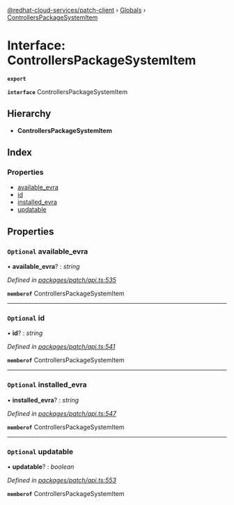 [@redhat-cloud-services/patch-client](../README.md) › [Globals](../globals.md) › [ControllersPackageSystemItem](controllerspackagesystemitem.md)

# Interface: ControllersPackageSystemItem

**`export`** 

**`interface`** ControllersPackageSystemItem

## Hierarchy

* **ControllersPackageSystemItem**

## Index

### Properties

* [available_evra](controllerspackagesystemitem.md#optional-available_evra)
* [id](controllerspackagesystemitem.md#optional-id)
* [installed_evra](controllerspackagesystemitem.md#optional-installed_evra)
* [updatable](controllerspackagesystemitem.md#optional-updatable)

## Properties

### `Optional` available_evra

• **available_evra**? : *string*

*Defined in [packages/patch/api.ts:535](https://github.com/RedHatInsights/javascript-clients/blob/646862f/packages/patch/api.ts#L535)*

**`memberof`** ControllersPackageSystemItem

___

### `Optional` id

• **id**? : *string*

*Defined in [packages/patch/api.ts:541](https://github.com/RedHatInsights/javascript-clients/blob/646862f/packages/patch/api.ts#L541)*

**`memberof`** ControllersPackageSystemItem

___

### `Optional` installed_evra

• **installed_evra**? : *string*

*Defined in [packages/patch/api.ts:547](https://github.com/RedHatInsights/javascript-clients/blob/646862f/packages/patch/api.ts#L547)*

**`memberof`** ControllersPackageSystemItem

___

### `Optional` updatable

• **updatable**? : *boolean*

*Defined in [packages/patch/api.ts:553](https://github.com/RedHatInsights/javascript-clients/blob/646862f/packages/patch/api.ts#L553)*

**`memberof`** ControllersPackageSystemItem
